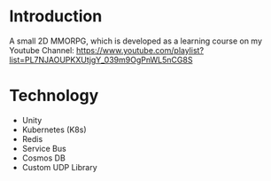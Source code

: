 # Introduction

A small 2D MMORPG, which is developed as a learning course on my Youtube Channel:
https://www.youtube.com/playlist?list=PL7NJAOUPKXUtjgY_039m9OgPnWL5nCG8S

# Technology

- Unity
- Kubernetes (K8s)
- Redis
- Service Bus
- Cosmos DB
- Custom UDP Library
